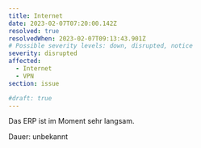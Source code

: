 ```yaml
---
title: Internet
date: 2023-02-07T07:20:00.142Z
resolved: true
resolvedWhen: 2023-02-07T09:13:43.901Z
# Possible severity levels: down, disrupted, notice
severity: disrupted
affected:
  - Internet
  - VPN
section: issue

#draft: true
---
```


Das ERP ist im Moment sehr langsam.

Dauer: unbekannt